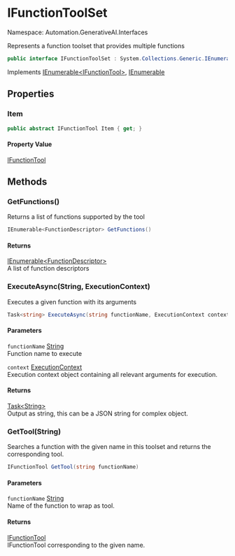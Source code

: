 # IFunctionToolSet

Namespace: Automation.GenerativeAI.Interfaces

Represents a function toolset that provides multiple functions

```csharp
public interface IFunctionToolSet : System.Collections.Generic.IEnumerable`1[[Automation.GenerativeAI.Interfaces.IFunctionTool, GenerativeAI, Version=1.1.8641.34377, Culture=neutral, PublicKeyToken=null]], System.Collections.IEnumerable
```

Implements [IEnumerable&lt;IFunctionTool&gt;](https://docs.microsoft.com/en-us/dotnet/api/system.collections.generic.ienumerable-1), [IEnumerable](https://docs.microsoft.com/en-us/dotnet/api/system.collections.ienumerable)

## Properties

### **Item**

```csharp
public abstract IFunctionTool Item { get; }
```

#### Property Value

[IFunctionTool](./automation.generativeai.interfaces.ifunctiontool.md)<br>

## Methods

### **GetFunctions()**

Returns a list of functions supported by the tool

```csharp
IEnumerable<FunctionDescriptor> GetFunctions()
```

#### Returns

[IEnumerable&lt;FunctionDescriptor&gt;](https://docs.microsoft.com/en-us/dotnet/api/system.collections.generic.ienumerable-1)<br>
A list of function descriptors

### **ExecuteAsync(String, ExecutionContext)**

Executes a given function with its arguments

```csharp
Task<string> ExecuteAsync(string functionName, ExecutionContext context)
```

#### Parameters

`functionName` [String](https://docs.microsoft.com/en-us/dotnet/api/system.string)<br>
Function name to execute

`context` [ExecutionContext](./automation.generativeai.interfaces.executioncontext.md)<br>
Execution context object containing all relevant arguments for execution.

#### Returns

[Task&lt;String&gt;](https://docs.microsoft.com/en-us/dotnet/api/system.threading.tasks.task-1)<br>
Output as string, this can be a JSON string for complex object.

### **GetTool(String)**

Searches a function with the given name in this toolset and returns the 
 corresponding tool.

```csharp
IFunctionTool GetTool(string functionName)
```

#### Parameters

`functionName` [String](https://docs.microsoft.com/en-us/dotnet/api/system.string)<br>
Name of the function to wrap as tool.

#### Returns

[IFunctionTool](./automation.generativeai.interfaces.ifunctiontool.md)<br>
IFunctionTool corresponding to the given name.
